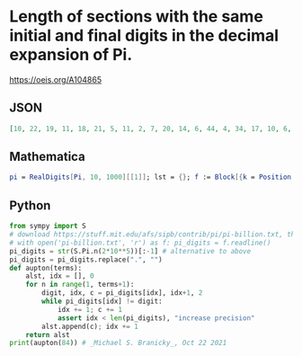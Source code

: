 # Length of sections with the same initial and final digits in the decimal expansion of Pi\.
https://oeis.org/A104865
## JSON
```JSON
[10, 22, 19, 11, 18, 21, 5, 11, 2, 7, 20, 14, 6, 44, 4, 34, 17, 10, 6, 15, 8, 12, 10, 4, 11, 13, 21, 24, 16, 5, 11, 17, 19, 39, 33, 17, 4, 8, 7, 3, 20, 10, 6, 4, 21, 20, 11, 12, 3, 5, 4, 5, 27, 2, 3, 21, 7, 22, 13, 7, 6, 8, 4, 4, 8, 2, 2, 8, 4, 4, 11, 3, 9, 28, 7, 49, 30, 3, 5, 8, 24, 5, 11, 3]
```
## Mathematica
```Mathematica
pi = RealDigits[Pi, 10, 1000][[1]]; lst = {}; f := Block[{k = Position[pi, pi[[1]]][[2, 1]]}, pi = Drop[pi, k]; k]; Do[lst = {lst, f}, {n, 80}]; Flatten[lst] (* _Robert G. Wilson v_, Mar 29 2005 *)
```
## Python
```Python
from sympy import S
# download https://stuff.mit.edu/afs/sipb/contrib/pi/pi-billion.txt, then
# with open('pi-billion.txt', 'r') as f: pi_digits = f.readline()
pi_digits = str(S.Pi.n(2*10**5))[:-1] # alternative to above
pi_digits = pi_digits.replace(".", "")
def aupton(terms):
    alst, idx = [], 0
    for n in range(1, terms+1):
        digit, idx, c = pi_digits[idx], idx+1, 2
        while pi_digits[idx] != digit:
            idx += 1; c += 1
            assert idx < len(pi_digits), "increase precision"
        alst.append(c); idx += 1
    return alst
print(aupton(84)) # _Michael S. Branicky_, Oct 22 2021
```
